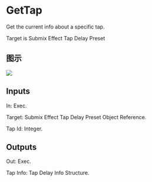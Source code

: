 # GetTap

Get the current info about a specific tap.

Target is Submix Effect Tap Delay Preset

## 图示

![]($-20221218-18043782.png)

## Inputs

In: Exec.

Target: Submix Effect Tap Delay Preset Object Reference.

Tap Id: Integer.  

## Outputs

Out: Exec.

Tap Info: Tap Delay Info Structure.

